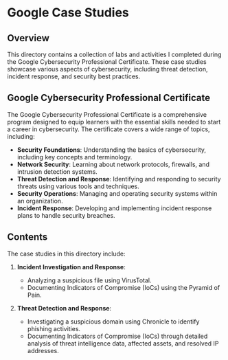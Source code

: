 # Google Case Studies

## Overview
This directory contains a collection of labs and activities I completed during the Google Cybersecurity Professional Certificate. These case studies showcase various aspects of cybersecurity, including threat detection, incident response, and security best practices.

## Google Cybersecurity Professional Certificate
The Google Cybersecurity Professional Certificate is a comprehensive program designed to equip learners with the essential skills needed to start a career in cybersecurity. The certificate covers a wide range of topics, including:

- **Security Foundations**: Understanding the basics of cybersecurity, including key concepts and terminology.
- **Network Security**: Learning about network protocols, firewalls, and intrusion detection systems.
- **Threat Detection and Response**: Identifying and responding to security threats using various tools and techniques.
- **Security Operations**: Managing and operating security systems within an organization.
- **Incident Response**: Developing and implementing incident response plans to handle security breaches.

## Contents
The case studies in this directory include:

1. **Incident Investigation and Response**:
   - Analyzing a suspicious file using VirusTotal.
   - Documenting Indicators of Compromise (IoCs) using the Pyramid of Pain.

2. **Threat Detection and Response**:
   - Investigating a suspicious domain using Chronicle to identify phishing activities.
   - Documenting Indicators of Compromise (IoCs) through detailed analysis of threat intelligence data, affected assets, and resolved IP addresses.
<!-- 
3. **Network Security Lab**:
   - Configuring firewalls and intrusion detection systems.
   - Monitoring network traffic for suspicious activity.
  
4. **Security Operations Case Study**:
   - Managing security operations within a simulated environment.
   - Responding to various security incidents and ensuring system integrity. -->


